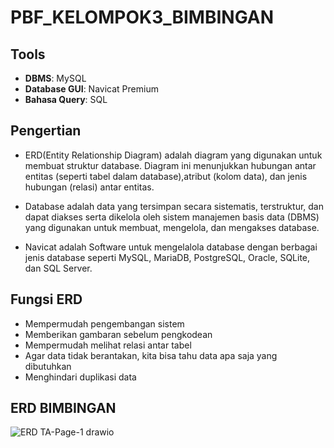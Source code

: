 # PBF_KELOMPOK3_BIMBINGAN

## Tools
- **DBMS**: MySQL
- **Database GUI**: Navicat Premium
- **Bahasa Query**: SQL

## Pengertian
- ERD(Entity Relationship Diagram) adalah diagram yang digunakan untuk membuat struktur database. Diagram ini menunjukkan hubungan antar entitas (seperti tabel dalam database),atribut (kolom data), dan jenis hubungan (relasi) antar entitas.
  
- Database adalah data yang tersimpan secara sistematis, terstruktur, dan dapat diakses serta dikelola oleh sistem manajemen basis data (DBMS) yang digunakan untuk membuat, mengelola, dan mengakses database.
  
- Navicat adalah Software untuk mengelalola database dengan berbagai jenis database seperti MySQL, MariaDB, PostgreSQL, Oracle, SQLite, dan SQL Server.
  
## Fungsi ERD

- Mempermudah pengembangan sistem
- Memberikan gambaran sebelum pengkodean
- Mempermudah melihat relasi antar tabel
- Agar data tidak berantakan, kita bisa tahu data apa saja yang dibutuhkan
- Menghindari duplikasi data

## ERD BIMBINGAN

![ERD TA-Page-1 drawio](https://github.com/user-attachments/assets/39a5ed43-7b0e-4c53-94ea-896ec7b8b648)
